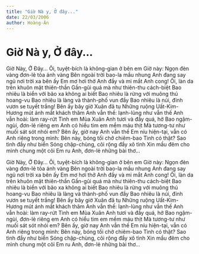 ```yaml
---
title: "Giờ Nà y, Ở đây..."
date: 22/03/2006
author: Hoàng-Ân
---
```


# Giờ Nà y, Ở đây...

Giờ Này, Ở Đây...
Ôi, tuyệt-bích là không-gian ở bên em
Giờ này:
Ngọn đèn vàng đơn-lẻ tỏa ánh vàng
Bên ngoài trời bao-la mầu nhung
Anh đang say ngủ nơi trời xa bên ấy
Em mơ hơi thở Anh đầy và mi mắt Anh cong!
Ôi, làn da trên khuôn mặt thiên-thần
Gần-gũi quá mà như thiên-thu cách-biệt
Bao nhiêu là biển với bão xa không ai biết
Bao nhiêu là rừng với muông thú hoang-vu
Bao nhiêu là làng và thành-phố vun đầy
Bao nhiêu là núi, đỉnh vươn se tuyết trắng!
Bên ấy bây giờ Xuân đã tụ
Những ruộng Uất-Kim-Hương mút ánh mắt khách thăm
Anh vẫn thế: lạnh-lùng như vẫn thế
Anh vẫn hoài: làm ray-rứt Tình em
Mùa Xuân Anh tươi và đầy quá, hở
Bao ngậm-ngùi, đơn-lẻ riêng em
Anh có hiểu tim em mềm máu thịt
Mà tương-tư như muối sát sót nhói em?
Bên ấy, giờ nay Anh vẫn thế
Em níu hiện-tại, vẫn có Anh riêng trong mình:
Bên này, bóng tối chở chiêm-bao
Tình có thật?  Sao tình đầy như biển
Sóng chập-chùng, cõi rộng đẩy xô tình
Xin mầu đêm cho mình chung một cõi
Em ru Anh, đơn-lẻ những bài thơ...

Giờ Này, Ở Đây...
Ôi, tuyệt-bích là không-gian ở bên em
Giờ này:
Ngọn đèn vàng đơn-lẻ tỏa ánh vàng
Bên ngoài trời bao-la mầu nhung
Anh đang say ngủ nơi trời xa bên ấy
Em mơ hơi thở Anh đầy và mi mắt Anh cong!
Ôi, làn da trên khuôn mặt thiên-thần
Gần-gũi quá mà như thiên-thu cách-biệt
Bao nhiêu là biển với bão xa không ai biết
Bao nhiêu là rừng với muông thú hoang-vu
Bao nhiêu là làng và thành-phố vun đầy
Bao nhiêu là núi, đỉnh vươn se tuyết trắng!
Bên ấy bây giờ Xuân đã tụ
Những ruộng Uất-Kim-Hương mút ánh mắt khách thăm
Anh vẫn thế: lạnh-lùng như vẫn thế
Anh vẫn hoài: làm ray-rứt Tình em
Mùa Xuân Anh tươi và đầy quá, hở
Bao ngậm-ngùi, đơn-lẻ riêng em
Anh có hiểu tim em mềm máu thịt
Mà tương-tư như muối sát sót nhói em?
Bên ấy, giờ nay Anh vẫn thế
Em níu hiện-tại, vẫn có Anh riêng trong mình:
Bên này, bóng tối chở chiêm-bao
Tình có thật?  Sao tình đầy như biển
Sóng chập-chùng, cõi rộng đẩy xô tình
Xin mầu đêm cho mình chung một cõi
Em ru Anh, đơn-lẻ những bài thơ...
